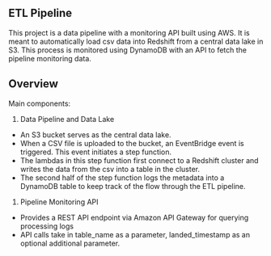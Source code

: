 ## ETL Pipeline

This project is a data pipeline with a monitoring API built using AWS. It is meant to automatically load csv data into Redshift from a central data lake in S3. This process is monitored using DynamoDB with an API to fetch the pipeline monitoring data.

## Overview 

Main components:

1. Data Pipeline and Data Lake
  * An S3 bucket serves as the central data lake.
  * When a CSV file is uploaded to the bucket, an EventBridge event is triggered. This event initiates a step function.
  * The lambdas in this step function first connect to a Redshift cluster and writes the data from the csv into a table in the cluster.
  * The second half of the step function logs the metadata into a DynamoDB table to keep track of the flow through the ETL pipeline.
  
1. Pipeline Monitoring API
  * Provides a REST API endpoint via Amazon API Gateway for querying processing logs
  * API calls take in table_name as a parameter, landed_timestamp as an optional additional parameter.
